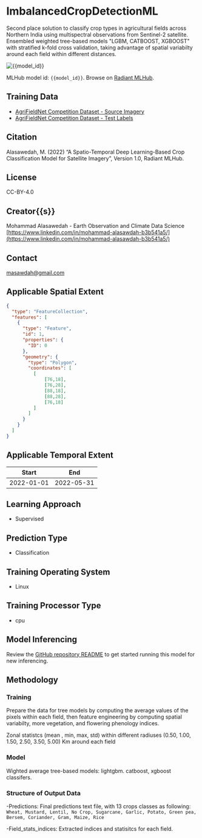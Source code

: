 # ImbalancedCropDetectionML

Second place solution to classify crop types in agricultural fields across Northern India using multispectral observations from Sentinel-2 satellite. Ensembled weighted tree-based models "LGBM, CATBOOST, XGBOOST" with stratified k-fold cross validation, taking advantage of spatial variabilty around each field within different distances.

![{{model_id}}](https://radiantmlhub.blob.core.windows.net/frontend-dataset-images/odk_sample_agricultural_dataset.png)

MLHub model id: `{{model_id}}`. Browse on [Radiant MLHub](https://mlhub.earth/model/{{model_id}}).

## Training Data

- [AgriFieldNet Competition Dataset - Source Imagery](https://api.radiant.earth/mlhub/v1/collections/ref_agrifieldnet_competition_v1_source)
- [AgriFieldNet Competition Dataset - Test Labels](https://api.radiant.earth/mlhub/v1/collections/ref_agrifieldnet_competition_v1_labels_train)


## Citation

Alasawedah, M. (2022) “A Spatio-Temporal Deep Learning-Based Crop Classification
Model for Satellite Imagery”, Version 1.0, Radiant MLHub.

## License

CC-BY-4.0

## Creator{{s}}

Mohammad Alasawedah - Earth Observation and Climate Data Science
[https://www.linkedin.com/in/mohammad-alasawdah-b3b541a5/](https://www.linkedin.com/in/mohammad-alasawdah-b3b541a5/)


## Contact

masawdah@gmail.com

## Applicable Spatial Extent

```geojson
{
  "type": "FeatureCollection",
  "features": [
    {
      "type": "Feature",
      "id": 1,
      "properties": {
        "ID": 0
      },
      "geometry": {
        "type": "Polygon",
        "coordinates": [
          [
              [76,18],
              [76,28],
              [88,18],
              [88,28],
              [76,18]
          ]
        ]
      }
    }
  ]
}
```

## Applicable Temporal Extent

| Start | End |
|-------|-----|
| 2022-01-01 | 2022-05-31 |


## Learning Approach

- Supervised


## Prediction Type

- Classification


## Training Operating System

- Linux

## Training Processor Type

- cpu

## Model Inferencing

Review the [GitHub repository README](../README.md) to get started running
this model for new inferencing.

## Methodology


### Training

Prepare the data for tree models by computing the average values of the pixels within each field, then feature engineering by computing spatial variabilty, more vegetation, and flowering phenology indices.

Zonal statistcs (mean , min, max, std) within different radiuses (0.50, 1.00, 1.50, 2.50, 3.50, 5.00) Km around each field

### Model

Wighted average tree-based models: lightgbm. catboost, xgboost classifers.

### Structure of Output Data
-Predictions: Final predictions text file, with 13 crops classes as following: `Wheat, Mustard, Lentil, No Crop, Sugarcane, Garlic, Potato, Green pea, Bersem, Coriander, Gram, Maize, Rice` 

-Field_stats_indices: Extracted indices and statisitcs for each field. 

